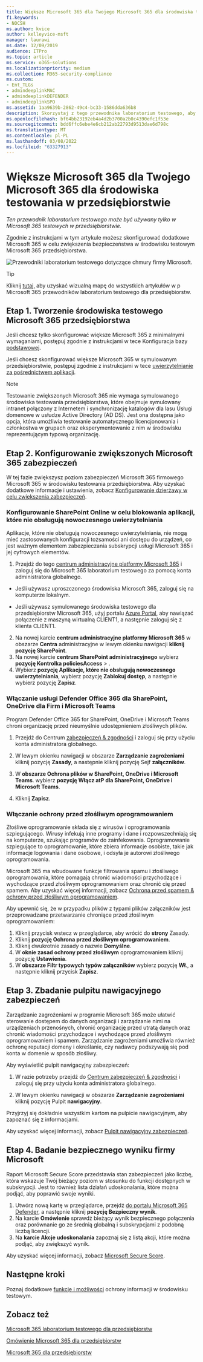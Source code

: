 ```yaml
---
title: Większe Microsoft 365 dla Twojego Microsoft 365 dla środowiska testowania w przedsiębiorstwie
f1.keywords:
- NOCSH
ms.author: kvice
author: kelleyvice-msft
manager: laurawi
ms.date: 12/09/2019
audience: ITPro
ms.topic: article
ms.service: o365-solutions
ms.localizationpriority: medium
ms.collection: M365-security-compliance
ms.custom:
- Ent_TLGs
- admindeeplinkMAC
- admindeeplinkDEFENDER
- admindeeplinkSPO
ms.assetid: 1aa9639b-2862-49c4-bc33-1586dda636b8
description: Skorzystaj z tego przewodnika laboratorium testowego, aby Microsoft 365 dodatkowych ustawień zabezpieczeń Microsoft 365 dla środowiska testowania w przedsiębiorstwie.
ms.openlocfilehash: bf64bb23192eb4a4d2b3700a2b0c4390efc1f53e
ms.sourcegitcommit: bdd6ffc6ebe4e6cb212ab22793d9513dae6d798c
ms.translationtype: MT
ms.contentlocale: pl-PL
ms.lasthandoff: 03/08/2022
ms.locfileid: "63327913"
---
```

# <a name="increased-microsoft-365-security-for-your-microsoft-365-for-enterprise-test-environment"></a>Większe Microsoft 365 dla Twojego Microsoft 365 dla środowiska testowania w przedsiębiorstwie

*Ten przewodnik laboratorium testowego może być używany tylko w Microsoft 365 testowych w przedsiębiorstwie.*

Zgodnie z instrukcjami w tym artykule możesz skonfigurować dodatkowe Microsoft 365 w celu zwiększenia bezpieczeństwa w środowisku testowym Microsoft 365 przedsiębiorstwa.

![Przewodniki laboratorium testowego dotyczące chmury firmy Microsoft.](../media/m365-enterprise-test-lab-guides/cloud-tlg-icon.png)

> [!TIP]
> Kliknij [tutaj,](../downloads/Microsoft365EnterpriseTLGStack.pdf) aby uzyskać wizualną mapę do wszystkich artykułów w p Microsoft 365 przewodników laboratorium testowego dla przedsiębiorstw.
  
## <a name="phase-1-build-out-your-microsoft-365-for-enterprise-test-environment"></a>Etap 1. Tworzenie środowiska testowego Microsoft 365 przedsiębiorstwa

Jeśli chcesz tylko skonfigurować większe Microsoft 365 z minimalnymi wymaganiami, postępuj zgodnie z instrukcjami w tece Konfiguracja bazy [podstawowej](lightweight-base-configuration-microsoft-365-enterprise.md).
  
Jeśli chcesz skonfigurować większe Microsoft 365 w symulowanym przedsiębiorstwie, postępuj zgodnie z instrukcjami w tece [uwierzytelnianie za pośrednictwem aplikacji](pass-through-auth-m365-ent-test-environment.md).
  
> [!NOTE]
> Testowanie zwiększonych Microsoft 365 nie wymaga symulowanego środowiska testowania przedsiębiorstwa, które obejmuje symulowany intranet połączony z Internetem i synchronizację katalogów dla lasu Usługi domenowe w usłudze Active Directory (AD DS). Jest ona dostępna jako opcja, która umożliwia testowanie automatycznego licencjonowania i członkostwa w grupach oraz eksperymentowanie z nim w środowisku reprezentującym typową organizację. 

## <a name="phase-2-configure-increased-microsoft-365-security"></a>Etap 2. Konfigurowanie zwiększonych Microsoft 365 zabezpieczeń

W tej fazie zwiększysz poziom zabezpieczeń Microsoft 365 firmowego Microsoft 365 w środowisku testowania przedsiębiorstwa. Aby uzyskać dodatkowe informacje i ustawienia, zobacz [Konfigurowanie dzierżawy w celu zwiększenia zabezpieczeń](/office365/securitycompliance/tenant-wide-setup-for-increased-security).

### <a name="configure-sharepoint-online-to-block-apps-that-dont-support-modern-authentication"></a>Konfigurowanie SharePoint Online w celu blokowania aplikacji, które nie obsługują nowoczesnego uwierzytelniania

Aplikacje, które nie obsługują nowoczesnego uwierzytelniania, [](../security/office-365-security/microsoft-365-policies-configurations.md) nie mogą mieć zastosowanych konfiguracji tożsamości ani dostępu do urządzeń, co jest ważnym elementem zabezpieczania subskrypcji usługi Microsoft 365 i jej cyfrowych elementów. 

1. Przejdź do tego <a href="https://go.microsoft.com/fwlink/p/?linkid=2024339" target="_blank">centrum administracyjne platformy Microsoft 365</a> i zaloguj się do Microsoft 365 laboratorium testowego za pomocą konta administratora globalnego.
    
  - Jeśli używasz uproszczonego środowiska Microsoft 365, zaloguj się na komputerze lokalnym.
    
  - Jeśli używasz symulowanego środowiska testowego dla przedsiębiorstw Microsoft 365, użyj portalu [Azure Portal](https://portal.azure.com), aby nawiązać połączenie z maszyną wirtualną CLIENT1, a następnie zaloguj się z klienta CLIENT1.
 
2. Na nowej karcie **centrum administracyjne platformy Microsoft 365** w obszarze **Centra** administracyjne w lewym okienku nawigacji **kliknij pozycję SharePoint**.
3. Na nowej karcie **centrum SharePoint administracyjnego** wybierz **pozycję Kontrolka policiesAccess** > .<a href="https://go.microsoft.com/fwlink/?linkid=2185071" target="_blank"></a>
4. Wybierz **pozycję Aplikacje, które nie obsługują nowoczesnego uwierzytelniania**, wybierz pozycję **Zablokuj dostęp**, a następnie wybierz pozycję **Zapisz**.


### <a name="enable-defender-for-office-365-for-sharepoint-onedrive-for-business-and-microsoft-teams"></a>Włączanie usługi Defender Office 365 dla SharePoint, OneDrive dla Firm i Microsoft Teams

Program Defender Office 365 for SharePoint, OneDrive i Microsoft Teams chroni organizację przed nieumyślnie udostępnieniem złośliwych plików.

1. Przejdź do Centrum <a href="https://go.microsoft.com/fwlink/p/?linkid=2024339" target="_blank">zabezpieczeń & zgodności</a> i zaloguj się przy użyciu konta administratora globalnego.

2. W lewym okienku nawigacji w obszarze **Zarządzanie zagrożeniami** kliknij pozycję **Zasady**, a następnie kliknij pozycję Sejf **załączników**. 

3. W **obszarze Ochrona plików w SharePoint, OneDrive i Microsoft Teams**. wybierz **pozycję Włącz atP dla SharePoint, OneDrive i Microsoft Teams**.

4. Kliknij **Zapisz**.


### <a name="enable-anti-malware"></a>Włączanie ochrony przed złośliwym oprogramowaniem

Złośliwe oprogramowanie składa się z wirusów i oprogramowania szpiegującego. Wirusy infekują inne programy i dane i rozpowszechniają się na komputerze, szukając programów do zainfekowania. Oprogramowanie szpiegujące to oprogramowanie, które zbiera informacje osobiste, takie jak informacje logowania i dane osobowe, i odsyła je autorowi złośliwego oprogramowania. 

Microsoft 365 ma wbudowane funkcje filtrowania spamu i złośliwego oprogramowania, które pomagają chronić wiadomości przychodzące i wychodzące przed złośliwym oprogramowaniem oraz chronić cię przed spamem. Aby uzyskać więcej informacji, zobacz [Ochrona przed spamem & ochrony przed złośliwym oprogramowaniem](../security/office-365-security/anti-spam-and-anti-malware-protection.md).

Aby upewnić się, że w przypadku plików z typami plików załączników jest przeprowadzane przetwarzanie chroniące przed złośliwym oprogramowaniem:

1. Kliknij przycisk wstecz w przeglądarce, aby wrócić do **strony** Zasady.
2. Kliknij **pozycję Ochrona przed złośliwym oprogramowaniem**.
3. Kliknij dwukrotnie zasady o nazwie **Domyślne**.
4. W **oknie zasad ochrony przed złośliwym** oprogramowaniem kliknij pozycję **Ustawienia**.
4. W **obszarze Filtr typowych typów załączników** wybierz pozycję **Wł**., a następnie kliknij przycisk **Zapisz**.


## <a name="phase-3-examine-the-security-dashboard"></a>Etap 3. Zbadanie pulpitu nawigacyjnego zabezpieczeń

Zarządzanie zagrożeniami w programie Microsoft 365 może ułatwić sterowanie dostępem do danych organizacji i zarządzanie nimi na urządzeniach przenośnych, chronić organizację przed utratą danych oraz chronić wiadomości przychodzące i wychodzące przed złośliwym oprogramowaniem i spamem. Zarządzanie zagrożeniami umożliwia również ochronę reputacji domeny i określanie, czy nadawcy podszywają się pod konta w domenie w sposób złośliwy. 

Aby wyświetlić pulpit nawigacyjny zabezpieczeń:

1. W razie potrzeby przejdź do <a href="https://go.microsoft.com/fwlink/p/?linkid=2024339" target="_blank">Centrum zabezpieczeń & zgodności</a> i zaloguj się przy użyciu konta administratora globalnego.

2. W lewym okienku nawigacji w obszarze **Zarządzanie zagrożeniami** kliknij pozycję Pulpit **nawigacyjny**.

Przyjrzyj się dokładnie wszystkim kartom na pulpicie nawigacyjnym, aby zapoznać się z informacjami.

Aby uzyskać więcej informacji, zobacz [Pulpit nawigacyjny zabezpieczeń](../security/office-365-security/security-dashboard.md).


## <a name="phase-4-examine-microsoft-secure-score"></a>Etap 4. Badanie bezpiecznego wyniku firmy Microsoft

Raport Microsoft Secure Score przedstawia stan zabezpieczeń jako liczbę, która wskazuje Twój bieżący poziom w stosunku do funkcji dostępnych w subskrypcji. Jest to również lista działań udoskonalania, które można podjąć, aby poprawić swoje wyniki.

1. Utwórz nową kartę w przeglądarce, przejdź <a href="https://go.microsoft.com/fwlink/p/?linkid=2077139" target="_blank">do portalu Microsoft 365 Defender</a>, a następnie kliknij **pozycję Bezpieczny wynik**.
2. Na karcie **Omówienie**  sprawdź bieżący wynik bezpiecznego połączenia oraz porównanie go ze średnią globalną i subskrypcjami z podobną liczbą licencji.
3. Na **karcie Akcje udoskonalania** zapoznaj się z listą akcji, które można podjąć, aby zwiększyć wynik.

Aby uzyskać więcej informacji, zobacz [Microsoft Secure Score](../security/defender/microsoft-secure-score.md).

## <a name="next-steps"></a>Następne kroki

Poznaj dodatkowe [funkcje i możliwości](m365-enterprise-test-lab-guides.md#information-protection) ochrony informacji w środowisku testowym.

## <a name="see-also"></a>Zobacz też

[Microsoft 365 laboratorium testowego dla przedsiębiorstw](m365-enterprise-test-lab-guides.md)

[Omówienie Microsoft 365 dla przedsiębiorstw](microsoft-365-overview.md)

[Microsoft 365 dla przedsiębiorstw](/microsoft-365-enterprise/)
